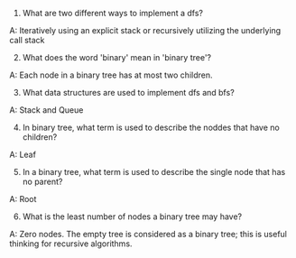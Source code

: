1) What are two different ways to implement a dfs?

A: Iteratively using an explicit stack or recursively utilizing the underlying call stack

2) What does the word 'binary' mean in 'binary tree'?

A: Each node in a binary tree has at most two children. 

3) What data structures are used to implement dfs and bfs?

A: Stack and Queue

4) In binary tree, what term is used to describe the noddes that have no children?

A: Leaf

5) In a binary tree, what term is used to describe the single node that has no parent?

A: Root

6) What is the least number of nodes a binary tree may have?

A: Zero nodes. The empty tree is considered as a binary tree; this is useful thinking for recursive algorithms. 
